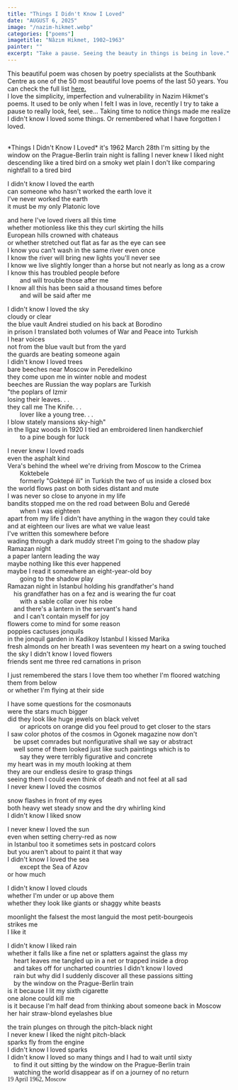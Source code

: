 ```yaml
---
title: "Things I Didn't Know I Loved"
date: "AUGUST 6, 2025"
image: "/nazim-hikmet.webp"
categories: ["poems"]
imagetitle: "Nâzım Hikmet, 1902–1963"
painter: ""
excerpt: "Take a pause. Seeing the beauty in things is being in love."
---
```


This beautiful poem was chosen by poetry specialists at the Southbank Centre
as one of the 50 most beautiful love poems of the last 50 years. You can check the full list [here.](https://www.theguardian.com/books/2014/jul/02/fifty-greatest-love-poems-30-different-countries) 
<br>
<span style="">
I love the simplicity, imperfection and vulnerability in Nazim Hikmet's poems. 
It used to be only when I felt I was in love, recently I try to take a pause to really look, feel, see... 
Taking time to notice things made me realize I didn't know I loved some things. 
Or remembered what I have forgotten I loved. </span>

<br>
*Things I Didn't Know I Loved*     
it's 1962 March 28th    
I'm sitting by the window on the Prague-Berlin train    
night is falling    
I never knew I liked    
night descending like a tired bird on a smoky wet plain     
I don't like    
comparing nightfall to a tired bird     

I didn't know I loved the earth     
can someone who hasn't worked the earth love it     
I've never worked the earth     
it must be my only Platonic love    

and here I've loved rivers all this time    
whether motionless like this they curl skirting the hills   
European hills crowned with chateaus    
or whether stretched out flat as far as the eye can see     
I know you can't wash in the same river even once   
I know the river will bring new lights you'll never see     
I know we live slightly longer than a horse but not nearly as long as a crow    
I know this has troubled people before      
<span style="margin-left: 2em; display: inline-block;">and will trouble those after me</span>  
I know all this has been said a thousand times before  
<span style="margin-left: 2em; display: inline-block;">and will be said after me</span>  

I didn't know I loved the sky   
cloudy or clear     
the blue vault Andrei studied on his back at Borodino   
in prison I translated both volumes of War and Peace into Turkish   
I hear voices   
not from the blue vault but from the yard   
the guards are beating someone again    
I didn't know I loved trees     
bare beeches near Moscow in Peredelkino     
they come upon me in winter noble and modest    
beeches are Russian the way poplars are Turkish     
"the poplars of Izmir   
losing their leaves. . .    
they call me The Knife. . .     
<span style="margin-left: 2em; display: inline-block;">lover like a young tree. . .</span>  
I blow stately mansions sky-high"       
in the Ilgaz woods in 1920 I tied an embroidered linen handkerchief     
<span style="margin-left: 2em; display: inline-block;">to a pine bough for luck</span>  

I never knew I loved roads      
even the asphalt kind       
Vera's behind the wheel we're driving from Moscow to the Crimea     
<span style="margin-left: 2em; display: inline-block;">Koktebele</span>         
<span style="margin-left: 2em; display: inline-block;"> formerly "Goktepé ili" in Turkish </span>
the two of us inside a closed box       
the world flows past on both sides distant and mute     
I was never so close to anyone in my life   
bandits stopped me on the red road between Bolu and Geredé      
<span style="margin-left: 2em; display: inline-block;">when I was eighteen</span>   
apart from my life I didn't have anything in the wagon they could take  
and at eighteen our lives are what we value least   
I've written this somewhere before      
wading through a dark muddy street I'm going to the shadow play     
Ramazan night   
a paper lantern leading the way         
maybe nothing like this ever happened       
maybe I read it somewhere an eight-year-old boy         
<span style="margin-left: 2em; display: inline-block;">going to the shadow play</span>      
Ramazan night in Istanbul holding his grandfather's hand    
<span style="margin-left: 1em; display: inline-block;">his grandfather has on a fez and is wearing the fur coat</span> 
<span style="margin-left: 2em; display: inline-block;">with a sable collar over his robe</span>    
<span style="margin-left: 1em; display: inline-block;">and there's a lantern in the servant's hand</span>   
<span style="margin-left: 1em; display: inline-block;">and I can't contain myself for joy   </span>    
flowers come to mind for some reason    
poppies cactuses jonquils   
in the jonquil garden in Kadikoy Istanbul I kissed Marika   
fresh almonds on her breath 
I was seventeen 
my heart on a swing touched the sky 
I didn't know I loved flowers   
friends sent me three red carnations in prison  

I just remembered the stars 
I love them too 
whether I'm floored watching them from below    
or whether I'm flying at their side 

I have some questions for the cosmonauts    
were the stars much bigger      
did they look like huge jewels on black velvet  
<span style="margin-left: 2em; display: inline-block;">or apricots on orange   </span>
did you feel proud to get closer to the stars   
I saw color photos of the cosmos in Ogonek magazine now don't   
<span style="margin-left: 1em; display: inline-block;">be upset comrades but nonfigurative shall we say or abstract  </span>
<span style="margin-left: 1em; display: inline-block;">well some of them looked just like such paintings which is to   </span>    
<span style="margin-left: 2em; display: inline-block;">say they were terribly figurative and concrete  </span>    
my heart was in my mouth looking at them    
they are our endless desire to grasp things     
seeing them I could even think of death and not feel at all sad     
I never knew I loved the cosmos     

snow flashes in front of my eyes        
both heavy wet steady snow and the dry whirling kind        
I didn't know I liked snow      

I never knew I loved the sun        
even when setting cherry-red as now     
in Istanbul too it sometimes sets in postcard colors        
but you aren't about to paint it that way       
I didn't know I loved the sea       
<span style="margin-left: 2em; display: inline-block;">except the Sea of Azov      </span>  
or how much     

I didn't know I loved clouds        
whether I'm under or up above them      
whether they look like giants or shaggy white beasts        

moonlight the falsest the most languid the most petit-bourgeois     
strikes me      
I like it       

I didn't know I liked rain      
whether it falls like a fine net or splatters against the glass my      
<span style="margin-left: 1em; display: inline-block;">heart leaves me tangled up in a net or trapped inside a drop</span>     
<span style="margin-left: 1em; display: inline-block;">and takes off for uncharted countries I didn't know I loved </span>        
<span style="margin-left: 1em; display: inline-block;">rain but why did I suddenly discover all these passions sitting </span>    
<span style="margin-left: 1em; display: inline-block;">by the window on the Prague-Berlin train  </span>        
is it because I lit my sixth cigarette      
one alone could kill me     
is it because I'm half dead from thinking about someone back in Moscow      
her hair straw-blond eyelashes blue     

the train plunges on through the pitch-black night      
I never knew I liked the night pitch-black      
sparks fly from the engine      
I didn't know I loved sparks        
I didn't know I loved so many things and I had to wait until sixty      
<span style="margin-left: 1em; display: inline-block;">to find it out sitting by the window on the Prague-Berlin train   </span>    
<span style="margin-left: 1em; display: inline-block;">watching the world disappear as if on a journey of no return     </span>        
<span style="font-family: 'Quicksand', cursive;">19 April 1962, Moscow</span>